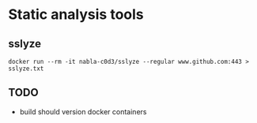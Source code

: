 # Static analysis tools

## sslyze
`docker run --rm -it nabla-c0d3/sslyze --regular www.github.com:443 > sslyze.txt`

## TODO
 - build should version docker containers
